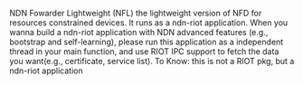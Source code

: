 NDN Fowarder Lightweight (NFL) the lightweight version of NFD for resources constrained devices. It runs as a ndn-riot application. When you wanna build a ndn-riot application with NDN advanced features (e.g., bootstrap and self-learning), please run this application as a independent thread in your main function, and use RIOT IPC support to fetch the data you want(e.g., certificate, service list). 
To Know: this is not a RIOT pkg, but a ndn-riot application